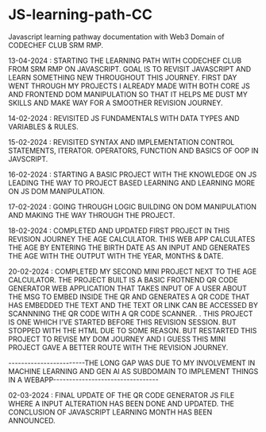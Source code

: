 # JS-learning-path-CC
Javascript learning pathway documentation with Web3 Domain of CODECHEF CLUB SRM RMP. 

13-04-2024 : STARTING THE LEARNING PATH WITH CODECHEF CLUB FROM SRM RMP ON JAVASCRIPT. GOAL IS TO REVISIT JAVASCRIPT AND LEARN SOMETHING NEW THROUGHOUT THIS JOURNEY. FIRST DAY WENT THROUGH MY PROJECTS I ALREADY MADE WITH BOTH CORE JS AND FRONTEND DOM MANIPULATION SO THAT IT HELPS ME DUST MY SKILLS AND MAKE WAY FOR A SMOOTHER REVISION JOURNEY.

14-02-2024 : REVISITED JS FUNDAMENTALS WITH DATA TYPES AND VARIABLES & RULES.

15-02-2024 : REVISITED SYNTAX AND IMPLEMENTATION CONTROL STATEMENTS, ITERATOR. OPERATORS, FUNCTION AND BASICS OF OOP IN JAVSCRIPT.

16-02-2024 : STARTING A BASIC PROJECT WITH THE KNOWLEDGE ON JS LEADING THE WAY TO PROJECT BASED LEARNING AND LEARNING MORE ON JS DOM MANIPULATION.

17-02-2024 : GOING THROUGH LOGIC BUILDING ON DOM MANIPULATION AND MAKING THE WAY THROUGH THE PROJECT. 

18-02-2024 : COMPLETED AND UPDATED FIRST PROJECT IN THIS REVISION JOURNEY THE AGE CALCULATOR.  THIS WEB APP CALCULATES THE AGE BY ENTERING THE BIRTH DATE AS AN INPUT AND GENERATES THE AGE WITH THE OUTPUT WITH THE YEAR, M0NTHS & DATE.

20-02-2024 : COMPLETED MY SECOND MINI PROJECT NEXT TO THE AGE CALCULATOR.  THE PROJECT BUILT IS A BASIC FROTNEND QR CODE GENERATOR WEB APPLICATION THAT TAKES INPUT OF A USER ABOUT THE MSG TO EMBED INSIDE THE QR AND GENERATES A QR CODE THAT HAS EMBEDDED THE TEXT AND THE TEXT OR LINK CAN BE ACCESSED BY SCANNNING THE QR CODE WITH A QR CODE SCANNER. . THIS PROJECT IS ONE WHICH I'VE STARTED BEFORE THIS REVISION SESSION. BUT STOPPED WITH THE HTML DUE TO SOME REASON. BUT RESTARTED THIS PROJECT TO REVISE MY DOM JOURNEY AND I GUESS THIS MINI PROJECT GAVE A BETTER ROUTE WITH THE REVISION JOURNEY.

------------------------THE LONG GAP WAS DUE TO MY INVOLVEMENT IN MACHINE LEARNING AND GEN AI AS SUBDOMAIN TO IMPLEMENT THINGS IN A WEBAPP---------------------------------

02-03-2024 : FINAL UPDATE OF THE QR CODE GENERATOR JS FILE WHERE A INPUT ALTERATION HAS BEEN DONE AND UPDATED. THE CONCLUSION OF JAVASCRIPT LEARNING MONTH HAS BEEN ANNOUNCED.
